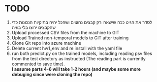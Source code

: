<h1> TODO </h1>
<ol>
<li> לסדר את הגיט ככה שישארו רק קבצים נחוצים ושהכל יהיה בתיקיות הנכונות כדי שהקבצים ירוצו בלי בעיה
</li>
<li> Upload processed CSV files from the machine to GIT </li>
<li> Upload Trained non-temporal models to GIT after training </li>
<li> Clone Git repo into azure machine </li>
<li> Delete current hw1_env and re install with the yaml file </li>
<li>  run both predict.py on the trained models, including reading psv files from the test directory as instructed
(The reading part is currently commented to save time). <br>
<b>  I assume parts 4-6 will take 1-2 hours (and maybe some more debuging since were cloning the repo)</b>
</li>
</ol>